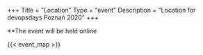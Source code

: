 +++
Title = "Location"
Type = "event"
Description = "Location for devopsdays Poznań 2020"
+++

**The event will be held online

{{< event_map >}}

